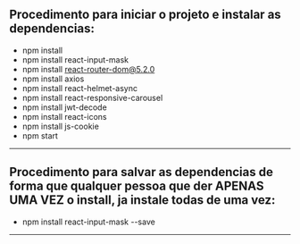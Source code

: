 ## Procedimento para iniciar o projeto e instalar as dependencias:

- npm install
- npm install react-input-mask
- npm install react-router-dom@5.2.0
- npm install axios
- npm install react-helmet-async
- npm install react-responsive-carousel
- npm install jwt-decode
- npm install react-icons
- npm install js-cookie
- npm start
-----------------------------------------------------------------------

## Procedimento para salvar as dependencias de forma que qualquer pessoa que der APENAS UMA VEZ o install, ja instale todas de uma vez:

- npm install react-input-mask --save
-----------------------------------------------------------------------
